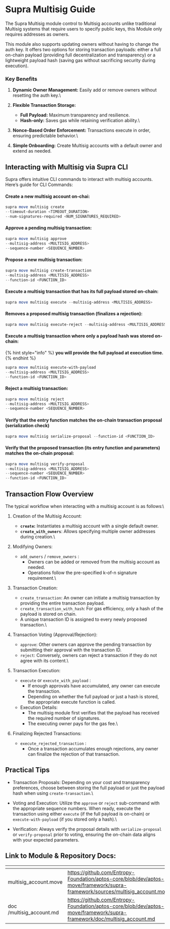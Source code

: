 # Supra Multisig Guide

The Supra Multisig module control to Multisig accounts unlike traditional Multisig systems that require users to specify public keys, this Module only requires addresses as owners.&#x20;

This module also supports updating owners without having to change the auth key. It offers two options for storing transaction payloads: either a full on-chain payload (providing full decentralization and transparency) or a lightweight payload hash (saving gas without sacrificing security during execution).

### Key Benefits

1. **Dynamic Owner Management:** Easily add or remove owners without resetting the auth key.\

2. **Flexible Transaction Storage:**
   * **Full Payload:** Maximum transparency and resilience.
   * **Hash-only:** Saves gas while retaining verification ability.\

3. **Nonce-Based Order Enforcement:** Transactions execute in order, ensuring predictable behavior.\

4. **Simple Onboarding:** Create Multisig accounts with a default owner and extend as needed.

## Interacting with Multisig via Supra CLI

Supra offers intuitive CLI commands to interact with multisig accounts. Here’s guide for CLI Commands:

#### Create a new multisig account on-chai:

```powershell
supra move multisig create 
--timeout-duration <TIMEOUT_DURATION> 
--num-signatures-required <NUM_SIGNATURES_REQUIRED>
```

#### Approve a pending multisig transaction:

```powershell
supra move multisig approve 
--multisig-address <MULTISIG_ADDRESS> 
--sequence-number <SEQUENCE_NUMBER>
```

#### Propose a new multisig transaction:

```powershell
supra move multisig create-transaction 
--multisig-address <MULTISIG_ADDRESS> 
--function-id <FUNCTION_ID>
```

#### Execute a multisig transaction that has its full payload stored on-chain:

```powershell
supra move multisig execute --multisig-address <MULTISIG_ADDRESS>
```

#### Removes a proposed multisig transaction (finalizes a rejection):

```powershell
supra move multisig execute-reject --multisig-address <MULTISIG_ADDRESS>
```

#### Execute a multisig transaction where only a payload hash was stored on-chain:

{% hint style="info" %}
**you will provide the full payload at execution time.**
{% endhint %}

```powershell
supra move multisig execute-with-payload 
--multisig-address <MULTISIG_ADDRESS> 
--function-id <FUNCTION_ID>
```

#### Reject a multisig transaction:

```powershell
supra move multisig reject 
--multisig-address <MULTISIG_ADDRESS> 
--sequence-number <SEQUENCE_NUMBER>
```

#### Verify that the entry function matches the on-chain transaction proposal (serialization check)

```powershell
supra move multisig serialize-proposal --function-id <FUNCTION_ID>
```

#### Verify that the proposed transaction (its entry function and parameters) matches the on-chain proposal:

```powershell
supra move multisig verify-proposal 
--multisig-address <MULTISIG_ADDRESS> 
--sequence-number <SEQUENCE_NUMBER> 
--function-id <FUNCTION_ID>
```

## Transaction Flow Overview

The typical workflow when interacting with a multisig account is as follows:\


1. Creation of the Multisig Account:
   * **`create`:** Instantiates a multisig account with a single default owner.
   * **`create_with_owners`**: Allows specifying multiple owner addresses during creation.\

2. Modifying Owners:&#x20;
   * `add_owners` / `remove_owners` :
     * Owners can be added or removed from the multisig account as needed.
     * Operations follow the pre-specified k-of-n signature requirement.\

3. Transaction Creation:
   * `create_transaction`: An owner can initiate a multisig transaction by providing the entire transaction payload.
   * `create_transaction_with_hash`: For gas efficiency, only a hash of the payload is stored on chain.
   * A unique transaction ID is assigned to every newly proposed transaction.\

4. Transaction Voting (Approval/Rejection):
   * `approve`: Other owners can approve the pending transaction by submitting their approval with the transaction ID.
   * `reject`: Conversely, owners can reject a transaction if they do not agree with its content.\

5. Transaction Execution:
   * `execute` or `execute_with_payload` :
     * If enough approvals have accumulated, any owner can execute the transaction.
     * Depending on whether the full payload or just a hash is stored, the appropriate execute function is called.
   * Execution Details:
     * The multisig module first verifies that the payload has received the required number of signatures.
     * The executing owner pays for the gas fee.\

6. Finalizing Rejected Transactions:
   * `execute_rejected_transaction` :
     * Once a transaction accumulates enough rejections, any owner can finalize the rejection of that transaction.

## Practical Tips

* Transaction Proposals: Depending on your cost and transparency preferences, choose between storing the full payload or just the payload hash when using `create-transaction`.\

* Voting and Execution: Utilize the `approve` or `reject` sub-command with the appropriate sequence numbers. When ready, execute the transaction using either `execute` (if the full payload is on-chain) or `execute-with-payload` (if you stored only a hash).\

* Verification: Always verify the proposal details with `serialize-proposal` or `verify-proposal` prior to voting, ensuring the on-chain data aligns with your expected parameters.

## Link to Module & Repository Docs:

<table data-view="cards"><thead><tr><th></th><th data-type="content-ref"></th></tr></thead><tbody><tr><td>multisig_account.move</td><td><a href="https://github.com/Entropy-Foundation/aptos-core/blob/dev/aptos-move/framework/supra-framework/sources/multisig_account.move">https://github.com/Entropy-Foundation/aptos-core/blob/dev/aptos-move/framework/supra-framework/sources/multisig_account.move</a></td></tr><tr><td>doc/multisig_account.md</td><td><a href="https://github.com/Entropy-Foundation/aptos-core/blob/dev/aptos-move/framework/supra-framework/doc/multisig_account.md">https://github.com/Entropy-Foundation/aptos-core/blob/dev/aptos-move/framework/supra-framework/doc/multisig_account.md</a></td></tr></tbody></table>


